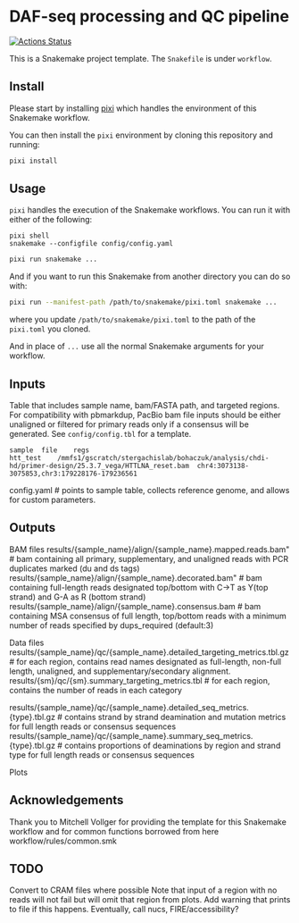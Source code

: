 # DAF-seq processing and QC pipeline

[![Actions Status](https://github.com/mrvollger/SmkTemplate/workflows/CI/badge.svg)](https://github.com/mrvollger/SmkTemplate/actions)

This is a Snakemake project template. The `Snakefile` is under `workflow`.


## Install

Please start by installing [pixi](https://pixi.sh/latest/) which handles the environment of this Snakemake workflow.

You can then install the `pixi` environment by cloning this repository and running:

```bash
pixi install
```

## Usage

`pixi` handles the execution of the Snakemake workflows. You can run it with either of the following:


```
pixi shell
snakemake --configfile config/config.yaml
```


```bash
pixi run snakemake ...
```

And if you want to run this Snakemake from another directory you can do so with:

```bash
pixi run --manifest-path /path/to/snakemake/pixi.toml snakemake ...
```

where you update `/path/to/snakemake/pixi.toml` to the path of the `pixi.toml` you cloned.

And in place of `...` use all the normal Snakemake arguments for your workflow.


## Inputs
Table that includes sample name, bam/FASTA path, and targeted regions. For compatibility with pbmarkdup, PacBio bam file inputs should be either unaligned or filtered for primary reads only if a consensus will be generated.
See `config/config.tbl` for a template.
```
sample	file	regs
htt_test	/mmfs1/gscratch/stergachislab/bohaczuk/analysis/chdi-hd/primer-design/25.3.7_vega/HTTLNA_reset.bam	chr4:3073138-3075853,chr3:179228176-179236561
``` 



config.yaml # points to sample table, collects reference genome, and allows for custom parameters.

## Outputs
BAM files
results/{sample_name}/align/{sample_name}.mapped.reads.bam" # bam containing all primary, supplementary, and unaligned reads with PCR duplicates marked (du and ds tags)
results/{sample_name}/align/{sample_name}.decorated.bam" # bam containing full-length reads designated top/bottom with C->T as Y(top strand) and G-A as R (bottom strand)
results/{sample_name}/align/{sample_name}.consensus.bam # bam containing MSA consensus of full length, top/bottom reads with a minimum number of reads specified by dups_required (default:3)

Data files
results/{sample_name}/qc/{sample_name}.detailed_targeting_metrics.tbl.gz # for each region, contains read names designated as full-length, non-full length, unaligned, and supplementary/secondary alignment.
results/{sm}/qc/{sm}.summary_targeting_metrics.tbl # for each region, contains the number of reads in each category


results/{sample_name}/qc/{sample_name}.detailed_seq_metrics.{type}.tbl.gz # contains strand by strand deamination and mutation metrics for full length reads or consensus sequences
results/{sample_name}/qc/{sample_name}.summary_seq_metrics.{type}.tbl.gz # contains proportions of deaminations by region and strand type for full length reads or consensus sequences



Plots




## Acknowledgements

Thank you to Mitchell Vollger for providing the template for this Snakemake workflow and for common functions borrowed from here workflow/rules/common.smk


## TODO
Convert to CRAM files where possible
Note that input of a region with no reads will not fail but will omit that region from plots. Add warning that prints to file if this happens.
Eventually, call nucs, FIRE/accessibility?

